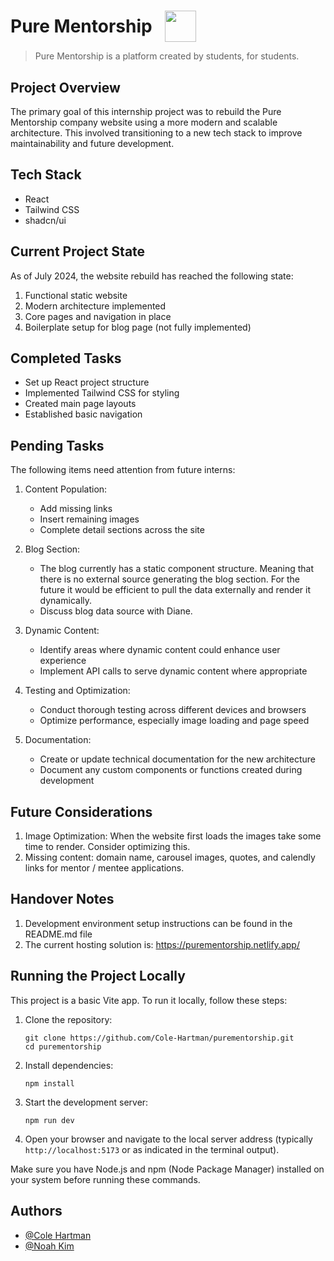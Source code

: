 

###

<div align="center">
  <h1 align="left" style="display: flex; align-items: center; margin-bottom: 2px;">
    Pure Mentorship
    <span><img height="50" src="https://static.wixstatic.com/media/1ff221_ac0436bb6fd64f99a9e8e846f0b8f194~mv2.png/v1/fill/w_90,h_99,al_c,q_85,usm_0.66_1.00_0.01,enc_auto/1ff221_ac0436bb6fd64f99a9e8e846f0b8f194~mv2.png" style="margin-left: 20px;" /> </span>
  </h1>
  
</div>


> Pure Mentorship is a platform created by students, for students.


## Project Overview
The primary goal of this internship project was to rebuild the Pure Mentorship company website using a more modern and scalable architecture. This involved transitioning to a new tech stack to improve maintainability and future development.

## Tech Stack
- React
- Tailwind CSS
- shadcn/ui

## Current Project State
As of July 2024, the website rebuild has reached the following state:

1. Functional static website
2. Modern architecture implemented
3. Core pages and navigation in place
4. Boilerplate setup for blog page (not fully implemented)

## Completed Tasks
- Set up React project structure
- Implemented Tailwind CSS for styling
- Created main page layouts
- Established basic navigation

## Pending Tasks
The following items need attention from future interns:

1. Content Population:
   - Add missing links
   - Insert remaining images
   - Complete detail sections across the site

2. Blog Section:
   - The blog currently has a static component structure. Meaning that there is no external source generating the blog section. For the future it would be efficient to pull the data externally and render it dynamically.
   - Discuss blog data source with Diane.

3. Dynamic Content:
   - Identify areas where dynamic content could enhance user experience
   - Implement API calls to serve dynamic content where appropriate

4. Testing and Optimization:
   - Conduct thorough testing across different devices and browsers
   - Optimize performance, especially image loading and page speed

5. Documentation:
   - Create or update technical documentation for the new architecture
   - Document any custom components or functions created during development

## Future Considerations
1. Image Optimization: When the website first loads the images take some time to render. Consider optimizing this. 
2. Missing content: domain name, carousel images, quotes, and calendly links for mentor / mentee applications. 

## Handover Notes
1. Development environment setup instructions can be found in the README.md file
2. The current hosting solution is: https://purementorship.netlify.app/


## Running the Project Locally

This project is a basic Vite app. To run it locally, follow these steps:

1. Clone the repository:
   ```
   git clone https://github.com/Cole-Hartman/purementorship.git
   cd purementorship
   ```

2. Install dependencies:
   ```
   npm install
   ```

3. Start the development server:
   ```
   npm run dev
   ```

4. Open your browser and navigate to the local server address (typically `http://localhost:5173` or as indicated in the terminal output).

Make sure you have Node.js and npm (Node Package Manager) installed on your system before running these commands.

## Authors

- [@Cole Hartman](https://github.com/Cole-Hartman)
- [@Noah Kim](https://github.com/boatnoah)







